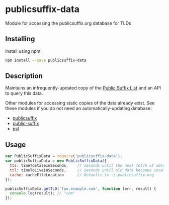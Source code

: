 # publicsuffix-data

Module for accessing the publicsuffix.org database for TLDs

## Installing

Install using npm:

```bash
npm install --save publicsuffix-data
```

## Description

Maintains an infrequently-updated copy of the [Public Suffix List](https://publicsuffix.org/) and an API to query this
data.

Other modules for accessing static copies of the data already exist. See these modules if you do not need
an automatically-updating database:

- [publicsuffix](https://www.npmjs.com/package/publicsuffix)
- [public-suffix](https://www.npmjs.com/package/public-suffix)
- [psl](https://www.npmjs.com/package/psl)

## Usage

```javascript
var PublicSuffixData = require('publicsuffix-data');
var publicSuffixData = new PublicSuffixData({
  tts: timeToStaleInSeconds,    // Seconds until the next fetch of data will occur. Defaults to 10 days (864,000).
  ttl: timeToLiveInSeconds,     // Seconds until old data becomes invalid. Defaults to 30 days (2,592,000).
  cache: cacheFileLocation      // Defaults to ~/.publicsuffix.org
});

publicSuffixData.getTLD('foo.example.com', function (err, result) {
  console.log(result); // "com"
});
```
